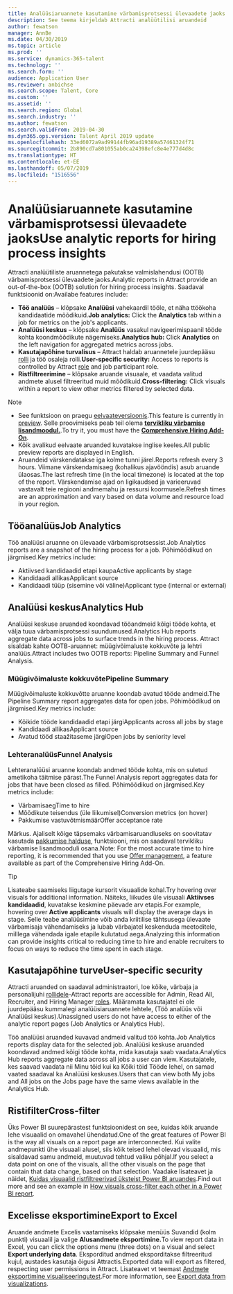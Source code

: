 ```yaml
---
title: Analüüsiaruannete kasutamine värbamisprotsessi ülevaadete jaoks
description: See teema kirjeldab Attracti analüütilisi aruandeid
author: fewatson
manager: AnnBe
ms.date: 04/30/2019
ms.topic: article
ms.prod: ''
ms.service: dynamics-365-talent
ms.technology: ''
ms.search.form: ''
audience: Application User
ms.reviewer: anbichse
ms.search.scope: Talent, Core
ms.custom: ''
ms.assetid: ''
ms.search.region: Global
ms.search.industry: ''
ms.author: fewatson
ms.search.validFrom: 2019-04-30
ms.dyn365.ops.version: Talent April 2019 update
ms.openlocfilehash: 33ed6072a9ad99144fb96ad19389a57461324f71
ms.sourcegitcommit: 2b890cd7a801055ab0ca24398efc8e4e777d4d8c
ms.translationtype: HT
ms.contentlocale: et-EE
ms.lasthandoff: 05/07/2019
ms.locfileid: "1516556"
---
```

# <a name="use-analytic-reports-for-hiring-process-insights"></a><span data-ttu-id="9b902-103">Analüüsiaruannete kasutamine värbamisprotsessi ülevaadete jaoks</span><span class="sxs-lookup"><span data-stu-id="9b902-103">Use analytic reports for hiring process insights</span></span>

<span data-ttu-id="9b902-104">Attracti analüütiliste aruannetega pakutakse valmislahendusi (OOTB) värbamisprotsessi ülevaadete jaoks.</span><span class="sxs-lookup"><span data-stu-id="9b902-104">Analytic reports in Attract provide an out-of-the-box (OOTB) solution for hiring process insights.</span></span> <span data-ttu-id="9b902-105">Saadaval funktsioonid on:</span><span class="sxs-lookup"><span data-stu-id="9b902-105">Availabe features include:</span></span>

- <span data-ttu-id="9b902-106">**Töö analüüs** – klõpsake **Analüüsi** vahekaardil tööle, et näha ttöökoha kandidaatide mõõdikuid.</span><span class="sxs-lookup"><span data-stu-id="9b902-106">**Job analytics:** Click the **Analytics** tab within a job for metrics on the job's applicants.</span></span>
- <span data-ttu-id="9b902-107">**Analüüsi keskus** – klõpsake **Analüüs** vasakul navigeerimispaanil tööde kohta koondmõõdikute nägemiseks.</span><span class="sxs-lookup"><span data-stu-id="9b902-107">**Analytics hub:** Click **Analytics** on the left navigation for aggregated metrics across jobs.</span></span>
- <span data-ttu-id="9b902-108">**Kasutajapõhine turvalisus** – Attract haldab aruannetele juurdepääsu [rolli](security-attract.md) ja töö osaleja rolli.</span><span class="sxs-lookup"><span data-stu-id="9b902-108">**User-specific security:** Access to reports is controlled by Attract [role](security-attract.md) and job participant role.</span></span>
- <span data-ttu-id="9b902-109">**Ristfiltreerimine** – klõpsake aruande visuaale, et vaadata valitud andmete alusel filtreeritud muid mõõdikuid.</span><span class="sxs-lookup"><span data-stu-id="9b902-109">**Cross-filtering:** Click visuals within a report to view other metrics filtered by selected data.</span></span>

>[!NOTE] 
>- <span data-ttu-id="9b902-110">See funktsioon on praegu [eelvaateversioonis](access-preview-feature.md).</span><span class="sxs-lookup"><span data-stu-id="9b902-110">This feature is currently in [preview](access-preview-feature.md).</span></span> <span data-ttu-id="9b902-111">Selle proovimiseks peab teil olema [**tervikliku värbamise lisandmoodul.**](attract-comprehensive-hiring.md).</span><span class="sxs-lookup"><span data-stu-id="9b902-111">To try it, you must have the [**Comprehensive Hiring Add-On**](attract-comprehensive-hiring.md).</span></span>
>- <span data-ttu-id="9b902-112">Kõik avalikud eelvaate aruanded kuvatakse inglise keeles.</span><span class="sxs-lookup"><span data-stu-id="9b902-112">All public preview reports are displayed in English.</span></span>
>- <span data-ttu-id="9b902-113">Aruandeid värskendatakse iga kolme tunni järel.</span><span class="sxs-lookup"><span data-stu-id="9b902-113">Reports refresh every 3 hours.</span></span> <span data-ttu-id="9b902-114">Viimane värskendamisaeg (kohalikus ajavööndis) asub aruande ülaosas.</span><span class="sxs-lookup"><span data-stu-id="9b902-114">The last refresh time (in the local timezone) is located at the top of the report.</span></span> <span data-ttu-id="9b902-115">Värskendamise ajad on ligikaudsed ja varieeruvad vastavalt teie regiooni andmemahu ja ressursi koormusele.</span><span class="sxs-lookup"><span data-stu-id="9b902-115">Refresh times are an approximation and vary based on data volume and resource load in your region.</span></span>

## <a name="job-analytics"></a><span data-ttu-id="9b902-116">Tööanalüüs</span><span class="sxs-lookup"><span data-stu-id="9b902-116">Job Analytics</span></span>

<span data-ttu-id="9b902-117">Töö analüüsi aruanne on ülevaade värbamisprotsessist.</span><span class="sxs-lookup"><span data-stu-id="9b902-117">Job Analytics reports are a snapshot of the hiring process for a job.</span></span>  <span data-ttu-id="9b902-118">Põhimõõdikud on järgmised.</span><span class="sxs-lookup"><span data-stu-id="9b902-118">Key metrics include:</span></span>

- <span data-ttu-id="9b902-119">Aktiivsed kandidaadid etapi kaupa</span><span class="sxs-lookup"><span data-stu-id="9b902-119">Active applicants by stage</span></span>
- <span data-ttu-id="9b902-120">Kandidaadi allikas</span><span class="sxs-lookup"><span data-stu-id="9b902-120">Applicant source</span></span>
- <span data-ttu-id="9b902-121">Kandidaadi tüüp (sisemine või väline)</span><span class="sxs-lookup"><span data-stu-id="9b902-121">Applicant type (internal or external)</span></span>

## <a name="analytics-hub"></a><span data-ttu-id="9b902-122">Analüüsi keskus</span><span class="sxs-lookup"><span data-stu-id="9b902-122">Analytics Hub</span></span>

<span data-ttu-id="9b902-123">Analüüsi keskuse aruanded koondavad tööandmeid kõigi tööde kohta, et välja tuua värbamisprotsessi suundumused.</span><span class="sxs-lookup"><span data-stu-id="9b902-123">Analytics Hub reports aggregate data across jobs to surface trends in the hiring process.</span></span> <span data-ttu-id="9b902-124">Attract sisaldab kahte OOTB-aruannet: müügivõimaluste kokkuvõte ja lehtri analüüs.</span><span class="sxs-lookup"><span data-stu-id="9b902-124">Attract includes two OOTB reports: Pipeline Summary and Funnel Analysis.</span></span>

### <a name="pipeline-summary"></a><span data-ttu-id="9b902-125">Müügivõimaluste kokkuvõte</span><span class="sxs-lookup"><span data-stu-id="9b902-125">Pipeline Summary</span></span>

<span data-ttu-id="9b902-126">Müügivõimaluste kokkuvõtte aruanne koondab avatud tööde andmeid.</span><span class="sxs-lookup"><span data-stu-id="9b902-126">The Pipeline Summary report aggregates data for open jobs.</span></span> <span data-ttu-id="9b902-127">Põhimõõdikud on järgmised.</span><span class="sxs-lookup"><span data-stu-id="9b902-127">Key metrics include:</span></span>

- <span data-ttu-id="9b902-128">Kõikide tööde kandidaadid etapi järgi</span><span class="sxs-lookup"><span data-stu-id="9b902-128">Applicants across all jobs by stage</span></span>
- <span data-ttu-id="9b902-129">Kandidaadi allikas</span><span class="sxs-lookup"><span data-stu-id="9b902-129">Applicant source</span></span>
- <span data-ttu-id="9b902-130">Avatud tööd staažitaseme järgi</span><span class="sxs-lookup"><span data-stu-id="9b902-130">Open jobs by seniority level</span></span>

### <a name="funnel-analysis"></a><span data-ttu-id="9b902-131">Lehteranalüüs</span><span class="sxs-lookup"><span data-stu-id="9b902-131">Funnel Analysis</span></span>

<span data-ttu-id="9b902-132">Lehteranalüüsi aruanne koondab andmed tööde kohta, mis on suletud ametikoha täitmise pärast.</span><span class="sxs-lookup"><span data-stu-id="9b902-132">The Funnel Analysis report aggregates data for jobs that have been closed as filled.</span></span> <span data-ttu-id="9b902-133">Põhimõõdikud on järgmised.</span><span class="sxs-lookup"><span data-stu-id="9b902-133">Key metrics include:</span></span>

- <span data-ttu-id="9b902-134">Värbamisaeg</span><span class="sxs-lookup"><span data-stu-id="9b902-134">Time to hire</span></span>
- <span data-ttu-id="9b902-135">Mõõdikute teisendus (üle liikumisel)</span><span class="sxs-lookup"><span data-stu-id="9b902-135">Conversion metrics (on hover)</span></span>
- <span data-ttu-id="9b902-136">Pakkumise vastuvõtmismäär</span><span class="sxs-lookup"><span data-stu-id="9b902-136">Offer acceptance rate</span></span>

<span data-ttu-id="9b902-137">Märkus. Ajaliselt kõige täpsemaks värbamisaruandluseks on soovitatav kasutada [pakkumise halduse](offer-setup.md), funktsiooni, mis on saadaval tervikliku värbamise lisandmooduli osana.</span><span class="sxs-lookup"><span data-stu-id="9b902-137">Note: For the most accurate time to hire reporting, it is recommended that you use [Offer management](offer-setup.md), a feature available as part of the Comprehensive Hiring Add-On.</span></span>

>[!TIP] 
><span data-ttu-id="9b902-138">Lisateabe saamiseks liigutage kursorit visuaalide kohal.</span><span class="sxs-lookup"><span data-stu-id="9b902-138">Try hovering over visuals for additional information.</span></span> <span data-ttu-id="9b902-139">Näiteks, liikudes üle visuaali **Aktiivses kandidaadid**, kuvatakse keskmine päevade arv etapis.</span><span class="sxs-lookup"><span data-stu-id="9b902-139">For example, hovering over **Active applicants** visuals will display the average days in stage.</span></span> <span data-ttu-id="9b902-140">Selle teabe analüüsimine võib anda kriitilise tähtsusega ülevaate värbamisaja vähendamiseks ja lubab värbajatel keskenduda meetoditele, milllega vähendada igale etapile kulutatud aega.</span><span class="sxs-lookup"><span data-stu-id="9b902-140">Analyzing this information can provide insights critical to reducing time to hire and enable recruiters to focus on ways to reduce the time spent in each stage.</span></span>

## <a name="user-specific-security"></a><span data-ttu-id="9b902-141">Kasutajapõhine turve</span><span class="sxs-lookup"><span data-stu-id="9b902-141">User-specific security</span></span>

<span data-ttu-id="9b902-142">Attracti aruanded on saadaval administraatori, loe kõike, värbaja ja personalijuhi [rollidele](security-attract.md)-</span><span class="sxs-lookup"><span data-stu-id="9b902-142">Attract reports are accessible for Admin, Read All, Recruiter, and Hiring Manager [roles](security-attract.md).</span></span> <span data-ttu-id="9b902-143">Määramata kasutajatel ei ole juurdepääsu kummalegi analüüsiaruannete lehtele, (Töö analüüs või Analüüsi keskus).</span><span class="sxs-lookup"><span data-stu-id="9b902-143">Unassigned users do not have access to either of the analytic report pages (Job Analytics or Analytics Hub).</span></span>

<span data-ttu-id="9b902-144">Töö analüüsi aruanded kuvavad andmeid valitud töö kohta.</span><span class="sxs-lookup"><span data-stu-id="9b902-144">Job Analytics reports display data for the selected job.</span></span> <span data-ttu-id="9b902-145">Analüüsi keskuse aruanded koondavad andmed kõigi tööde kohta, mida kasutaja saab vaadata.</span><span class="sxs-lookup"><span data-stu-id="9b902-145">Analytics Hub reports aggregate data across all jobs a user can view.</span></span> <span data-ttu-id="9b902-146">Kasutajatele, kes saavad vaadata nii Minu töid kui ka Kõiki töid Tööde lehel, on samad vaated saadaval ka Analüüsi keskuses.</span><span class="sxs-lookup"><span data-stu-id="9b902-146">Users that can view both My jobs and All jobs on the Jobs page have the same views available in the Analytics Hub.</span></span>

## <a name="cross-filter"></a><span data-ttu-id="9b902-147">Ristifilter</span><span class="sxs-lookup"><span data-stu-id="9b902-147">Cross-filter</span></span>

<span data-ttu-id="9b902-148">Üks Power BI suurepärastest funktsioonidest on see, kuidas kõik aruande lehe visuaalid on omavahel ühendatud.</span><span class="sxs-lookup"><span data-stu-id="9b902-148">One of the great features of Power BI is the way all visuals on a report page are interconnected.</span></span> <span data-ttu-id="9b902-149">Kui valite andmepunkti ühe visuaali alusel, siis kõik teised lehel olevad visuaalid, mis sisaldavad samu andmeid, muutuvad tehtud valiku põhjal.</span><span class="sxs-lookup"><span data-stu-id="9b902-149">If you select a data point on one of the visuals, all the other visuals on the page that contain that data change, based on that selection.</span></span> <span data-ttu-id="9b902-150">Vaadake lisateavet ja näidet, [Kuidas visuaalid ristfiltreerivad üksteist Power BI aruandes](https://docs.microsoft.com/en-us/power-bi/consumer/end-user-interactions).</span><span class="sxs-lookup"><span data-stu-id="9b902-150">Find out more and see an example in [How visuals cross-filter each other in a Power BI report](https://docs.microsoft.com/en-us/power-bi/consumer/end-user-interactions).</span></span>

## <a name="export-to-excel"></a><span data-ttu-id="9b902-151">Excelisse eksportimine</span><span class="sxs-lookup"><span data-stu-id="9b902-151">Export to Excel</span></span>

<span data-ttu-id="9b902-152">Aruande andmete Excelis vaatamiseks klõpsake menüüs Suvandid (kolm punkti) visuaalil ja valige **Alusandmete eksportimine.**</span><span class="sxs-lookup"><span data-stu-id="9b902-152">To view report data in Excel, you can click the options menu (three dots) on a visual and select **Export underlying data**.</span></span> <span data-ttu-id="9b902-153">Eksporditud andmed eksporditakse filtreeritud kujul, austades kasutaja õigusi Attractis.</span><span class="sxs-lookup"><span data-stu-id="9b902-153">Exported data will export as filtered, respecting user permissions in Attract.</span></span> <span data-ttu-id="9b902-154">Lisateavet vt teemast [Andmete eksportimine visualiseeringutest](https://docs.microsoft.com/en-us/power-bi/visuals/power-bi-visualization-export-data).</span><span class="sxs-lookup"><span data-stu-id="9b902-154">For more information, see [Export data from visualizations](https://docs.microsoft.com/en-us/power-bi/visuals/power-bi-visualization-export-data).</span></span>
